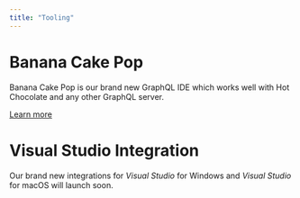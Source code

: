 ```yaml
---
title: "Tooling"
---
```


# Banana Cake Pop

Banana Cake Pop is our brand new GraphQL IDE which works well with Hot Chocolate and any other GraphQL server.

[Learn more](/docs/bananacakepop)

# Visual Studio Integration

Our brand new integrations for _Visual Studio_ for Windows and _Visual Studio_ for macOS will launch soon.
